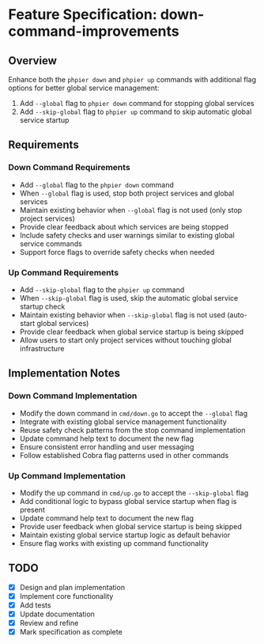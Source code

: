 # Feature Specification: down-command-improvements

## Overview
Enhance both the `phpier down` and `phpier up` commands with additional flag options for better global service management:
1. Add `--global` flag to `phpier down` command for stopping global services
2. Add `--skip-global` flag to `phpier up` command to skip automatic global service startup

## Requirements

### Down Command Requirements
- Add `--global` flag to the `phpier down` command
- When `--global` flag is used, stop both project services and global services
- Maintain existing behavior when `--global` flag is not used (only stop project services)
- Provide clear feedback about which services are being stopped
- Include safety checks and user warnings similar to existing global service commands
- Support force flags to override safety checks when needed

### Up Command Requirements
- Add `--skip-global` flag to the `phpier up` command
- When `--skip-global` flag is used, skip the automatic global service startup check
- Maintain existing behavior when `--skip-global` flag is not used (auto-start global services)
- Provide clear feedback when global service startup is being skipped
- Allow users to start only project services without touching global infrastructure

## Implementation Notes

### Down Command Implementation
- Modify the down command in `cmd/down.go` to accept the `--global` flag
- Integrate with existing global service management functionality
- Reuse safety check patterns from the stop command implementation
- Update command help text to document the new flag
- Ensure consistent error handling and user messaging
- Follow established Cobra flag patterns used in other commands

### Up Command Implementation  
- Modify the up command in `cmd/up.go` to accept the `--skip-global` flag
- Add conditional logic to bypass global service startup when flag is present
- Update command help text to document the new flag
- Provide user feedback when global service startup is being skipped
- Maintain existing global service startup logic as default behavior
- Ensure flag works with existing up command functionality

## TODO
- [x] Design and plan implementation
- [x] Implement core functionality
- [x] Add tests
- [x] Update documentation
- [x] Review and refine
- [x] Mark specification as complete